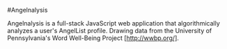 #Angelnalysis

Angelnalysis is a full-stack JavaScript web application that algorithmically analyzes a user's AngelList profile. Drawing data from the University of Pennsylvania's Word Well-Being Project [http://wwbp.org/].
